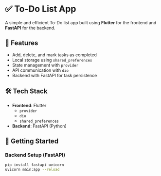 # ✅ To-Do List App

A simple and efficient To-Do list app built using **Flutter** for the frontend and **FastAPI** for the backend.

## 📱 Features
- Add, delete, and mark tasks as completed
- Local storage using `shared_preferences`
- State management with `provider`
- API communication with `dio`
- Backend with FastAPI for task persistence

## 🛠 Tech Stack
- **Frontend**: Flutter
  - `provider`
  - `dio`
  - `shared_preferences`
- **Backend**: FastAPI (Python)

## 🚀 Getting Started

### Backend Setup (FastAPI)
```bash
pip install fastapi uvicorn
uvicorn main:app --reload

